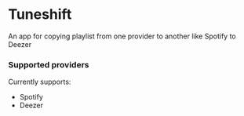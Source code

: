 # Tuneshift
An app for copying playlist from one provider to another like Spotify to Deezer

### Supported providers

Currently supports:

- Spotify
- Deezer
